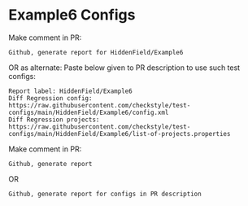 # Example6 Configs
Make comment in PR:
```
Github, generate report for HiddenField/Example6
```
OR as alternate:
Paste below given to PR description to use such test configs:
```
Report label: HiddenField/Example6
Diff Regression config: https://raw.githubusercontent.com/checkstyle/test-configs/main/HiddenField/Example6/config.xml
Diff Regression projects: https://raw.githubusercontent.com/checkstyle/test-configs/main/HiddenField/Example6/list-of-projects.properties
```
Make comment in PR:
```
Github, generate report
```
OR
```
Github, generate report for configs in PR description
```
